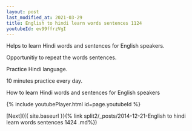 ```yaml
---
layout: post
last_modified_at: 2021-03-29
title: English to hindi learn words sentences 1124 
youtubeId: ev99ffrzVgI
---
```

 
 
Helps to learn Hindi words and sentences for English speakers.

Opportunitiy to repeat the words sentences. 

Practice Hindi language. 
 
10 minutes practice every day. 
 
How to learn Hindi words and sentences for English speakers 
 
{% include youtubePlayer.html id=page.youtubeId %}
 
 
[Next]({{ site.baseurl }}{% link  split2/_posts/2014-12-21-English to hindi learn words sentences 1424 .md%})
 
